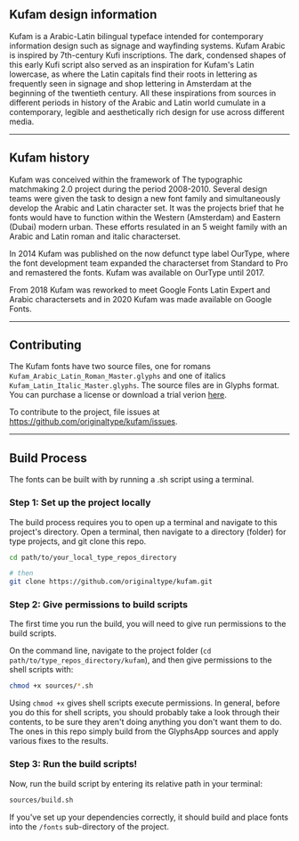 
## Kufam design information

Kufam is a Arabic-Latin bilingual typeface intended for contemporary information design such as signage and wayfinding systems. Kufam Arabic is inspired by 7th-century Kufi inscriptions. The dark, condensed shapes of this early Kufi script also served as an inspiration for Kufam's Latin lowercase, as where the Latin capitals find their roots in lettering as frequently seen in signage and shop lettering in Amsterdam at the beginning of the twentieth century. All these inspirations from sources in different periods in history of the Arabic and Latin world cumulate in a contemporary, legible and aesthetically rich design for use across different media.

---

## Kufam history

Kufam was conceived within the framework of The typographic matchmaking 2.0 project during the period 2008-2010. Several design teams were given the task to design a new font family and simultaneously develop the Arabic and Latin character set. It was the projects brief that he fonts would have to function within the Western (Amsterdam) and Eastern (Dubai) modern urban. These efforts resulated in an 5 weight family with an Arabic and Latin roman and italic characterset.

In 2014 Kufam was published on the now defunct type label OurType, where the font development team expanded the characterset from Standard to Pro and remastered the fonts. Kufam was available on OurType until 2017.

From 2018 Kufam was reworked to meet Google Fonts Latin Expert and Arabic charactersets and in 2020 Kufam was made available on Google Fonts.

---

## Contributing

The Kufam fonts have two source files, one for romans `Kufam_Arabic_Latin_Roman_Master.glyphs` and one of italics `Kufam_Latin_Italic_Master.glyphs`.
The source files are in Glyphs format. You can purchase a license or download a trial verion [here](https://www.glyphsapp.com).

To contribute to the project, file issues at <https://github.com/originaltype/kufam/issues>.

---

## Build Process

The fonts can be built with by running a .sh script using a terminal.

### Step 1: Set up the project locally

The build process requires you to open up a terminal and navigate to this project's directory. Open a terminal, then navigate to a directory (folder) for type projects, and git clone this repo.

```bash
cd path/to/your_local_type_repos_directory

# then
git clone https://github.com/originaltype/kufam.git
```

### Step 2: Give permissions to build scripts

The first time you run the build, you will need to give run permissions to the build scripts.

On the command line, navigate to the project folder (`cd path/to/type_repos_directory/kufam`), and then give permissions to the shell scripts with:

```bash
chmod +x sources/*.sh
```

Using `chmod +x` gives shell scripts execute permissions. In general, before you do this for shell scripts, you should probably take a look through their contents, to be sure they aren't doing anything you don't want them to do. The ones in this repo simply build from the GlyphsApp sources and apply various fixes to the results.

### Step 3: Run the build scripts!

Now, run the build script by entering its relative path in your terminal:

```bash
sources/build.sh
```

If you've set up your dependencies correctly, it should build and place fonts into the `/fonts` sub-directory of the project.


